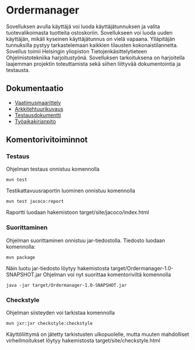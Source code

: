 # **Ordermanager** 
Sovelluksen avulla käyttäjä voi luoda käyttäjätunnuksen ja valita tuotevalikoimasta tuotteita ostoskoriin. Sovellukseen voi luoda uuden käyttäjän, mikäli kyseinen käyttäjätunnus on vielä vapaana. Ylläpitäjän tunnuksilla pystyy tarkastelemaan kaikkien tilausten kokonaistilannetta.
Sovellus toimii Helsingin yliopiston Tietojenkäsittelytieteen Ohjelmistotekniika harjoitustyönä. Sovelluksen tarkoituksena on harjoitella laajemman projektin toteuttamista sekä siihen liittyvää dokumentointia ja testausta.
## **Dokumentaatio**

* [Vaatimusmaarittely](./dokumentaatio/vaatimusmaarittely.md)  
* [Arkkitehtuurikuvaus](./dokumentaatio/arkkitehtuurikuvaus.md)  
* [Testausdokumentti](./dokumentaatio/testausdokumentti.md)  
* [Työaikakirjanpito](./dokumentaatio/tuntikirjanpito.md)  

## **Komentorivitoiminnot** 
### **Testaus** 
Ohjelman testaus onnistuu komennolla 
``` 
mvn test 
``` 
Testikattavuusraportin luominen onnistuu komennolla 
```
mvn test jacoco:report
```
Raportti luodaan hakemistoon target/site/jacoco/index.html 

### **Suorittaminen**
Ohjelman suorittaminen onnistuu jar-tiedostolla.
Tiedosto luodaan komennolla:
``` 
mvn package 
``` 
Näin luotu jar-tiedosto löytyy hakemistosta target/Ordermanager-1.0-SNAPSHOT.jar 
Ohjelman voi nyt suorittaa komentoriviltä komennolla 
``` 
java -jar target/Ordermanager-1.0-SNAPSHOT.jar
``` 

### **Checkstyle** 
Ohjelman siisteyden voi tarkistaa komennolla 
``` 
mvn jxr:jxr checkstyle:checkstyle
``` 
Käyttöliittymä on jätetty tarkistusten ulkopuolelle, mutta muuten mahdolliset virheilmoitukset löytyy hakemistosta target/site/checkstyle.html

